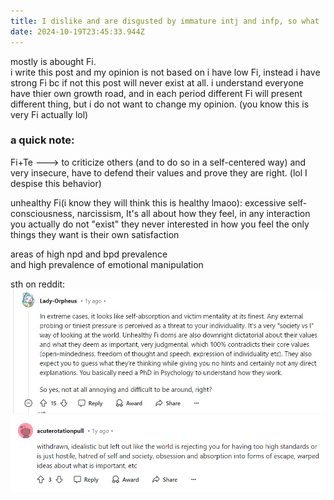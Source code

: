 ```yaml
---
title: I dislike and are disgusted by immature intj and infp, so what
date: 2024-10-19T23:45:33.944Z
---
```



mostly is abought Fi.  
i write this post and my opinion is not based on i have low Fi, instead i have strong Fi bc if not this post will never exist at all. i understand everyone have thier own growth road, and in each period different Fi will present different thing, but i do not want to change my opinion. (you know this is very Fi actually lol)  
   
### a quick note:
Fi+Te ---> to criticize others (and to do so in a self-centered way)   and very insecure, have to defend their values and prove they are right.  (lol I despise this behavior) 

unhealthy Fi(i know they will think this is healthy lmaoo): excessive self-consciousness, narcissism, It's all about how they feel, in any interaction you actually do not "exist" they never interested in how you feel the only things they want is their own satisfaction  

areas of high npd and bpd prevalence  
and high prevalence of emotional manipulation   
  
sth on reddit:
![a20a9aa4-756f-4743-9c0a-7f3c4f20ca8d.png](https://github.com/0xemmkty/tinymind-blog/blob/main/assets/images/2024-10-19/1729381703228.png?raw=true)  
![59006dbb-0aeb-42f5-9c1b-87efcf9ab429.png](https://github.com/0xemmkty/tinymind-blog/blob/main/assets/images/2024-10-19/1729381747849.png?raw=true)